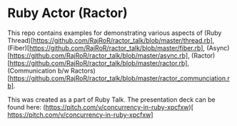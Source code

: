 # Ruby Actor (Ractor)
This repo contains examples for demonstrating various aspects of (Ruby Thread)[https://github.com/RajRoR/ractor_talk/blob/master/thread.rb],
(Fiber)[https://github.com/RajRoR/ractor_talk/blob/master/fiber.rb],
(Async)[https://github.com/RajRoR/ractor_talk/blob/master/async.rb],
(Ractor)[https://github.com/RajRoR/ractor_talk/blob/master/ractor.rb],
(Communication b/w Ractors)[https://github.com/RajRoR/ractor_talk/blob/master/ractor_communciation.rb].

This was created as a part of Ruby Talk. The presentation deck can be found here:
(https://pitch.com/v/concurrency-in-ruby-xpcfxw)[
https://pitch.com/v/concurrency-in-ruby-xpcfxw]